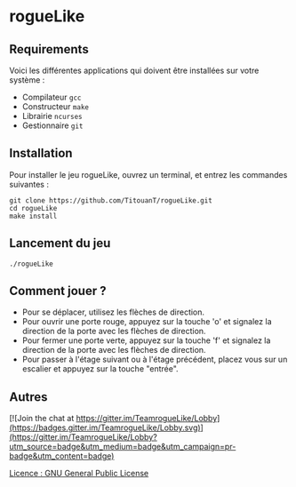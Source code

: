 # rogueLike

## Requirements

Voici les différentes applications qui doivent être installées sur votre système :

- Compilateur `gcc`
- Constructeur `make`
- Librairie `ncurses`
- Gestionnaire `git`

## Installation

Pour installer le jeu rogueLike, ouvrez un terminal, et entrez les commandes suivantes :

```
git clone https://github.com/TitouanT/rogueLike.git
cd rogueLike
make install
```

## Lancement du jeu

```
./rogueLike
```

## Comment jouer ?

- Pour se déplacer, utilisez les flèches de direction.
- Pour ouvrir une porte rouge, appuyez sur la touche 'o' et signalez la direction de la porte avec les flèches de direction.
- Pour fermer une porte verte, appuyez sur la touche 'f' et signalez la direction de la porte avec les flèches de direction.
- Pour passer à l'étage suivant ou à l'étage précédent, placez vous sur un escalier et appuyez sur la touche "entrée".

## Autres

[![Join the chat at https://gitter.im/TeamrogueLike/Lobby](https://badges.gitter.im/TeamrogueLike/Lobby.svg)](https://gitter.im/TeamrogueLike/Lobby?utm_source=badge&utm_medium=badge&utm_campaign=pr-badge&utm_content=badge)

[Licence : GNU General Public License](https://raw.githubusercontent.com/TitouanT/rogueLike/master/LICENSE)
